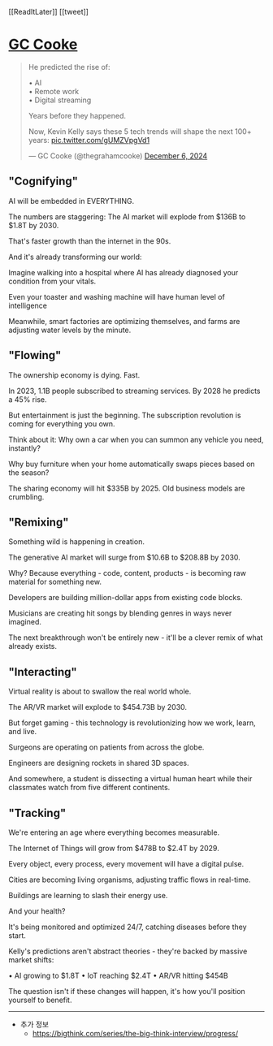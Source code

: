 [[ReadItLater]] [[tweet]]

# [GC Cooke](https://twitter.com/thegrahamcooke/status/1865078828512743593)

> He predicted the rise of:  
>   
> • AI  
> • Remote work  
> • Digital streaming  
>   
> Years before they happened.  
>   
> Now, Kevin Kelly says these 5 tech trends will shape the next 100+ years: [pic.twitter.com/gUMZVpgVd1](https://t.co/gUMZVpgVd1)
> 
> — GC Cooke (@thegrahamcooke) [December 6, 2024](https://twitter.com/thegrahamcooke/status/1865078828512743593?ref_src=twsrc%5Etfw)


## "Cognifying"

AI will be embedded in EVERYTHING.

The numbers are staggering: The AI market will explode from $136B to $1.8T by 2030.

That's faster growth than the internet in the 90s.

And it's already transforming our world:

Imagine walking into a hospital where AI has already diagnosed your condition from your vitals.

Even your toaster and washing machine will have human level of intelligence

Meanwhile, smart factories are optimizing themselves, and farms are adjusting water levels by the minute.


## "Flowing"

The ownership economy is dying. Fast.

In 2023, 1.1B people subscribed to streaming services. By 2028 he predicts a 45% rise.

But entertainment is just the beginning. The subscription revolution is coming for everything you own.

Think about it: Why own a car when you can summon any vehicle you need, instantly?

Why buy furniture when your home automatically swaps pieces based on the season?

The sharing economy will hit $335B by 2025. Old business models are crumbling.


## "Remixing"

Something wild is happening in creation.

The generative AI market will surge from $10.6B to $208.8B by 2030.

Why? Because everything - code, content, products - is becoming raw material for something new.

Developers are building million-dollar apps from existing code blocks.

Musicians are creating hit songs by blending genres in ways never imagined.

The next breakthrough won't be entirely new - it'll be a clever remix of what already exists.


## "Interacting"

Virtual reality is about to swallow the real world whole.

The AR/VR market will explode to $454.73B by 2030.

But forget gaming - this technology is revolutionizing how we work, learn, and live.

Surgeons are operating on patients from across the globe.

Engineers are designing rockets in shared 3D spaces.

And somewhere, a student is dissecting a virtual human heart while their classmates watch from five different continents.


## "Tracking"

We're entering an age where everything becomes measurable.

The Internet of Things will grow from $478B to $2.4T by 2029.

Every object, every process, every movement will have a digital pulse.

Cities are becoming living organisms, adjusting traffic flows in real-time.

Buildings are learning to slash their energy use.

And your health?

It's being monitored and optimized 24/7, catching diseases before they start.


Kelly's predictions aren't abstract theories - they're backed by massive market shifts:

• AI growing to $1.8T
• IoT reaching $2.4T
• AR/VR hitting $454B

The question isn't if these changes will happen, it's how you'll position yourself to benefit.



---
- 추가 정보
	- https://bigthink.com/series/the-big-think-interview/progress/

